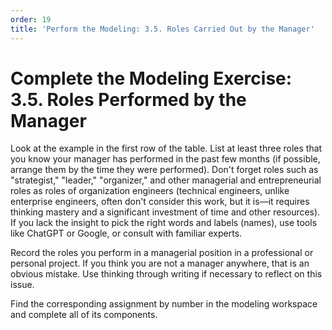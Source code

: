 ```yaml
---
order: 19
title: 'Perform the Modeling: 3.5. Roles Carried Out by the Manager'
---
```


# Complete the Modeling Exercise: 3.5. Roles Performed by the Manager

Look at the example in the first row of the table. List at least three roles that you know your manager has performed in the past few months (if possible, arrange them by the time they were performed). Don't forget roles such as "strategist," "leader," "organizer," and other managerial and entrepreneurial roles as roles of organization engineers (technical engineers, unlike enterprise engineers, often don't consider this work, but it is—it requires thinking mastery and a significant investment of time and other resources). If you lack the insight to pick the right words and labels (names), use tools like ChatGPT or Google, or consult with familiar experts.

Record the roles you perform in a managerial position in a professional or personal project. If you think you are not a manager anywhere, that is an obvious mistake. Use thinking through writing if necessary to reflect on this issue.

Find the corresponding assignment by number in the modeling workspace and complete all of its components.